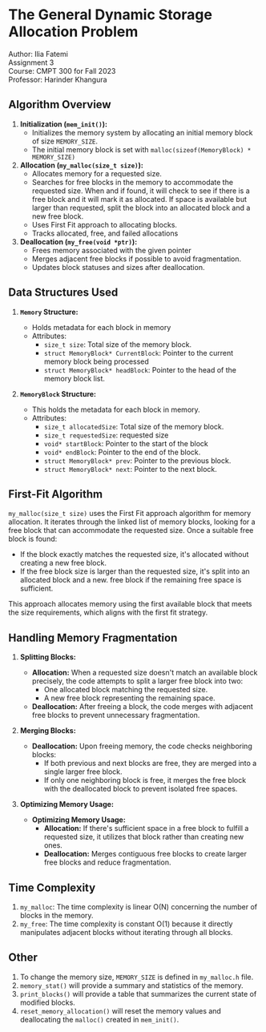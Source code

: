 # The General Dynamic Storage Allocation Problem
Author: Ilia Fatemi<br>
Assignment 3<br>
Course: CMPT 300 for Fall 2023<br>
Professor: Harinder Khangura<br>

## Algorithm Overview
1. <b>Initialization (`mem_init()`):</b>
   - Initializes the memory system by allocating an initial memory block of size `MEMORY_SIZE`.
   - The initial memory block is set with `malloc(sizeof(MemoryBlock) * MEMORY_SIZE)`
2. <b>Allocation (`my_malloc(size_t size)`):</b>
   - Allocates memory for a requested size.
   - Searches for free blocks in the memory to accommodate the requested size. When and if found, it will check to see if there is a free block and it will mark it as allocated. If space is available but larger than requested, split the block into an allocated block and a new free block.
   - Uses First Fit approach to allocating blocks.
   - Tracks allocated, free, and failed allocations
3. <b>Deallocation (`my_free(void *ptr)`):</b>
   - Frees memory associated with the given pointer
   - Merges adjacent free blocks if possible to avoid fragmentation.
   - Updates block statuses and sizes after deallocation.

## Data Structures Used
1. <b>`Memory` Structure:</b>
    - Holds metadata for each block in memory
    - Attributes:
      - `size_t size`: Total size of the memory block.
      - `struct MemoryBlock* CurrentBlock`: Pointer to the current memory block being processed
      - `struct MemoryBlock* headBlock`: Pointer to the head of the memory block list.
       
2. <b>`MemoryBlock` Structure:</b>
    - This holds the metadata for each block in memory.
    - Attributes:
      - `size_t allocatedSize`: Total size of the memory block.
      - `size_t requestedSize`: requested size
      - `void* startBlock`: Pointer to the start of the block
      - `void* endBlock`: Pointer to the end of the block.
      - `struct MemoryBlock* prev`: Pointer to the previous block.
      - `struct MemoryBlock* next`: Pointer to the next block.

## First-Fit Algorithm
`my_malloc(size_t size)` uses the First Fit approach algorithm for memory allocation. It iterates through the linked list of memory blocks, looking for a free block that can accommodate the requested size. Once a suitable free block is found:

- If the block exactly matches the requested size, it's allocated without creating a new free block.
- If the free block size is larger than the requested size, it's split into an allocated block and a new.
free block if the remaining free space is sufficient.

This approach allocates memory using the first available block that meets the size requirements, which aligns with the first fit strategy.

## Handling Memory Fragmentation
1. <b>Splitting Blocks:</b>
    - <b>Allocation:</b> When a requested size doesn't match an available block precisely, the code attempts to split a larger free block into two:
      - One allocated block matching the requested size.
      - A new free block representing the remaining space.
    - <b>Deallocation:</b> After freeing a block, the code merges with adjacent free blocks to prevent unnecessary fragmentation.

2. <b>Merging Blocks:</b>
    - <b>Deallocation:</b> Upon freeing memory, the code checks neighboring blocks:
      - If both previous and next blocks are free, they are merged into a single larger free block.
      - If only one neighboring block is free, it merges the free block with the deallocated block to prevent isolated free spaces.

3. <b>Optimizing Memory Usage:</b>
    - <b>Optimizing Memory Usage:</b>
      - <b>Allocation:</b> If there's sufficient space in a free block to fulfill a requested size, it utilizes that block rather than creating new ones.
      - <b>Deallocation:</b> Merges contiguous free blocks to create larger free blocks and reduce fragmentation.

## Time Complexity
1. `my_malloc`: The time complexity is linear O(N) concerning the number of blocks in the memory.
2. `my_free`: The time complexity is constant O(1) because it directly manipulates adjacent blocks without iterating through all blocks.

## Other
1. To change the memory size, `MEMORY_SIZE` is defined in `my_malloc.h` file.
2. `memory_stat()` will provide a summary and statistics of the memory.
3. `print_blocks()` will provide a table that summarizes the current state of modified blocks.
4. `reset_memory_allocation()` will reset the memory values and deallocating the `malloc()` created in `mem_init()`.
  























